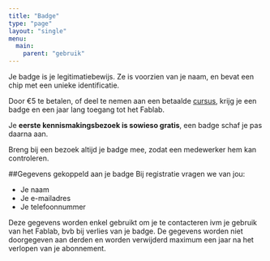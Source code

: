 ```yaml
---
title: "Badge"
type: "page"
layout: "single"
menu: 
  main:
    parent: "gebruik"
---
```

Je badge is je legitimatiebewijs. Ze is voorzien van je naam, en bevat een chip met een unieke identificatie.

Door €5 te betalen, of deel te nemen aan een betaalde [cursus](/cursussen), krijg je een badge en een jaar lang toegang tot het Fablab.

Je **eerste kennismakingsbezoek is sowieso gratis**, een badge schaf je pas daarna aan.

Breng bij een bezoek altijd je badge mee, zodat een medewerker hem kan controleren.

##Gegevens gekoppeld aan je badge
Bij registratie vragen we van jou:
* Je naam
* Je e-mailadres
* Je telefoonnummer

Deze gegevens worden enkel gebruikt om je te contacteren ivm je gebruik van het Fablab, bvb bij verlies van je badge. De gegevens worden niet doorgegeven aan derden en worden verwijderd maximum een jaar na het verlopen van je abonnement.